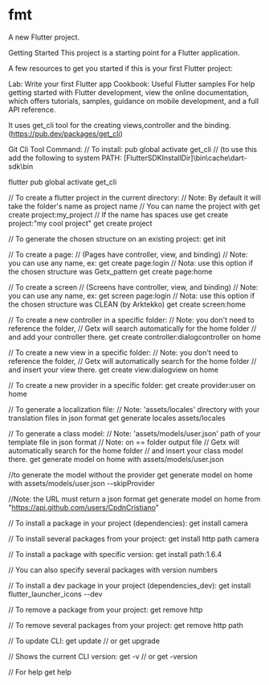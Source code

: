 # fmt
A new Flutter project.

Getting Started
This project is a starting point for a Flutter application.

A few resources to get you started if this is your first Flutter project:

Lab: Write your first Flutter app
Cookbook: Useful Flutter samples
For help getting started with Flutter development, view the online documentation, which offers tutorials, samples, guidance on mobile development, and a full API reference.

It uses get_cli tool for the creating views,controller and the binding.(https://pub.dev/packages/get_cli)

Git Cli Tool Command:
// To install: pub global activate get_cli // (to use this add the following to system PATH: [FlutterSDKInstallDir]\bin\cache\dart-sdk\bin

flutter pub global activate get_cli

// To create a flutter project in the current directory: // Note: By default it will take the folder's name as project name // You can name the project with get create project:my_project // If the name has spaces use get create project:"my cool project" get create project

// To generate the chosen structure on an existing project: get init

// To create a page: // (Pages have controller, view, and binding) // Note: you can use any name, ex: get create page:login // Nota: use this option if the chosen structure was Getx_pattern get create page:home

// To create a screen // (Screens have controller, view, and binding) // Note: you can use any name, ex: get screen page:login // Nota: use this option if the chosen structure was CLEAN (by Arktekko) get create screen:home

// To create a new controller in a specific folder: // Note: you don't need to reference the folder, // Getx will search automatically for the home folder // and add your controller there. get create controller:dialogcontroller on home

// To create a new view in a specific folder: // Note: you don't need to reference the folder, // Getx will automatically search for the home folder // and insert your view there. get create view:dialogview on home

// To create a new provider in a specific folder: get create provider:user on home

// To generate a localization file: // Note: 'assets/locales' directory with your translation files in json format get generate locales assets/locales

// To generate a class model: // Note: 'assets/models/user.json' path of your template file in json format // Note: on == folder output file // Getx will automatically search for the home folder // and insert your class model there. get generate model on home with assets/models/user.json

//to generate the model without the provider get generate model on home with assets/models/user.json --skipProvider

//Note: the URL must return a json format get generate model on home from "https://api.github.com/users/CpdnCristiano"

// To install a package in your project (dependencies): get install camera

// To install several packages from your project: get install http path camera

// To install a package with specific version: get install path:1.6.4

// You can also specify several packages with version numbers

// To install a dev package in your project (dependencies_dev): get install flutter_launcher_icons --dev

// To remove a package from your project: get remove http

// To remove several packages from your project: get remove http path

// To update CLI: get update // or get upgrade

// Shows the current CLI version: get -v // or get -version

// For help get help
